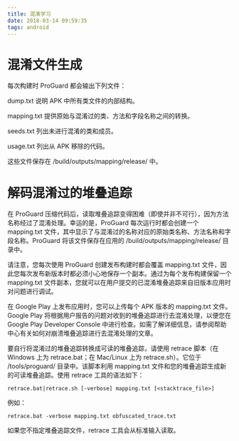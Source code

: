 ```yaml
---
title: 混淆学习
date: 2018-03-14 09:59:35
tags: android
---
```


# 混淆文件生成

每次构建时 ProGuard 都会输出下列文件：

dump.txt
说明 APK 中所有类文件的内部结构。

mapping.txt
提供原始与混淆过的类、方法和字段名称之间的转换。

seeds.txt
列出未进行混淆的类和成员。

usage.txt
列出从 APK 移除的代码。

这些文件保存在 <module-name>/build/outputs/mapping/release/ 中。


# 解码混淆过的堆叠追踪

在 ProGuard 压缩代码后，读取堆叠追踪变得困难（即使并非不可行），因为方法名称经过了混淆处理。幸运的是，ProGuard 每次运行时都会创建一个 mapping.txt 文件，其中显示了与混淆过的名称对应的原始类名称、方法名称和字段名称。ProGuard 将该文件保存在应用的 <module-name>/build/outputs/mapping/release/ 目录中。

请注意，您每次使用 ProGuard 创建发布构建时都会覆盖 mapping.txt 文件，因此您每次发布新版本时都必须小心地保存一个副本。通过为每个发布构建保留一个 mapping.txt 文件副本，您就可以在用户提交的已混淆堆叠追踪来自旧版本应用时对问题进行调试。

在 Google Play 上发布应用时，您可以上传每个 APK 版本的 mapping.txt 文件。Google Play 将根据用户报告的问题对收到的堆叠追踪进行去混淆处理，以便您在 Google Play Developer Console 中进行检查。如需了解详细信息，请参阅帮助中心有关如何对崩溃堆叠追踪进行去混淆处理的文章。

要自行将混淆过的堆叠追踪转换成可读的堆叠追踪，请使用 retrace 脚本（在 Windows 上为 retrace.bat；在 Mac/Linux 上为 retrace.sh）。它位于 <sdk-root>/tools/proguard/ 目录中。该脚本利用 mapping.txt 文件和您的堆叠追踪生成新的可读堆叠追踪。使用 retrace 工具的语法如下：
```
retrace.bat|retrace.sh [-verbose] mapping.txt [<stacktrace_file>]
```

例如：
```
retrace.bat -verbose mapping.txt obfuscated_trace.txt
```
如果您不指定堆叠追踪文件，retrace 工具会从标准输入读取。

